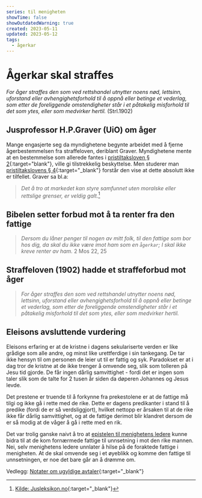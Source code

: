 ```yaml
---
series: til menigheten
showTime: false
showOutdatedWarning: true
created: 2023-05-11
updated: 2023-05-12
tags:
  - ågerkar
---
```


# Ågerkar skal straffes
_For åger straffes den som ved rettshandel utnytter noens nød, lettsinn, uforstand eller avhengighetsforhold til å oppnå eller betinge et vederlag, som etter de foreliggende omstendigheter står i et påtakelig misforhold til det som ytes, eller som medvirker hertil._ (Strl.1902)

## Jusprofessor H.P.Graver (UiO) om åger
Mange engasjerte seg da myndighetene begynte arbeidet med å fjerne ågerbestemmelsen fra straffeloven, deriblant Graver. Myndighetene mente at en bestemmelse som allerede fantes i [pristiltaksloven § 2](https://lovdata.no/lov/1993-06-11-66/§2){:target="blank"}, ville gi tilstrekkelig beskyttelse. Men studerer man [pristiltakslovens § 4](https://lovdata.no/lov/1993-06-11-66/§4){:target="_blank"} forstår den vise at dette absolutt ikke er tilfellet. Graver sa bl.a:

> _Det å tro at markedet kan styre samfunnet uten moralske eller rettslige grenser, er veldig galt._[^1]

## Bibelen setter forbud mot å ta renter fra den fattige
> _Dersom du låner penger til nogen av mitt folk, til den fattige som bor hos dig, da skal du ikke være imot ham som en `ågerkar`; I skal ikke kreve renter av ham._ 2 Mos 22, 25

## Straffeloven (1902) hadde et straffeforbud mot åger
> _For åger straffes den som ved rettshandel utnytter noens nød, lettsinn, uforstand eller avhengighetsforhold til å oppnå eller betinge et vederlag, som etter de foreliggende omstendigheter står i et påtakelig misforhold til det som ytes, eller som medvirker hertil._

## Eleisons avsluttende vurdering
Eleisons erfaring er at de kristne i dagens sekulariserte verden er like grådige som alle andre, og minst like urettferdige i sin tankegang. De tar ikke hensyn til om personen de leier ut til er fattig og syk. Paradokset er at i dag tror de kristne at de ikke trenger å omvende seg, slik som tolleren på Jesu tid gjorde. De får ingen dårlig samvittighet - fordi det er ingen som taler slik som de talte for 2 tusen år siden da døperen Johannes og Jesus levde.

Det prestene er truende til å forkynne fra prekestolene er at de fattige må tilgi og ikke gå i rette med de rike. Dette er dagens predikanter i stand til å predike (fordi de er så verdsliggjort), hvilket nettopp er årsaken til at de rike ikke får dårlig samvittighet, og at de fattige derimot blir klandret dersom de er så modig at de våger å gå i rette med en rik.

Det var trolig ganske naivt å tro at [epistelen til menighetens ledere](/article/griskhet/eleison-til-den-rike-mann) kunne bidra til at de kom fornærmede fattige til unnsetning i mot den rike mannen. Nei, selv menighetens ledere unnlater å hilse på de foraktede fattige i menigheten. At de skal omvende seg i et øyeblikk og komme den fattige til unnsetningen, er noe det bare går an å drømme om.

[^1]: [Kilde: Jusleksikon.no](https://jusleksikon.no/wiki/%C3%85ger){:target="_blank"}

Vedlegg: [Notater om ugyldige avtaler](/article/griskhet/vedlegg-notater-om-ugyldige-avtaler){:target="_blank"}